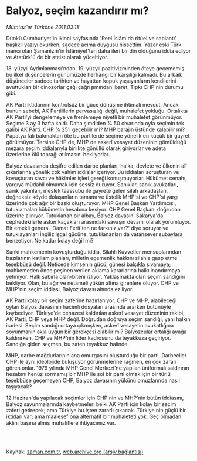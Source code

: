 # Balyoz, seçim kazandırır mı?

*Mümtaz'er Türköne 2011.02.18*

<td class="columnist-detail">
<p>Dünkü Cumhuriyet'in ikinci sayfasında 'Reel İslâm'da ritüel ve saplantı' başlıklı yazıyı okurken, sadece acıma duygusu hissettim. Yazar eski Türk inancı olan Şamanizm'in İslâmiyet'ten daha ileri bir din olduğunu iddia ediyor ve Atatürk'ü de bir ateist olarak yüceltiyor.</p>
<p>
<div id="haberMetinDiv">
<p>18. yüzyıl Aydınlanması'ndan, 19. yüzyıl pozitivizminden öteye geçememiş bu ilkel düşüncelerin günümüzde herhangi bir karşılığı kalmadı. Bu arkaik düşünceler sadece tarihten ve hayattan kopuk yaşayanların kendilerini avuttukları bir dinozorlar çağı çağrışımından ibaret. Tıpkı CHP'nin durumu gibi.
<p>AK Parti iktidarının kontrolsüz bir güce dönüşme ihtimali mevcut. Ancak bunun sebebi, AK Partililerin pervasızlığı değil, muhalefet yokluğu. Ortalıkta AK Parti'yi dengelemeye ve frenlemeye niyetli bir muhalefet görünmüyor. Seçime 3 ay 3 hafta kaldı. Daha şimdiden % 50 civarında oyla seçimin tek galibi AK Parti. CHP % 25'i geçebilir mi? MHP barajın üstünde kalabilir mi? Papatya falı bakmaktan öte bu partilerde seçime yönelik en küçük bir gayret görülmüyor. Tersine CHP de, MHP de askerî vesayet düzeninin gömüldüğü mezara seçim iddialarıyla birlikte gönüllü olarak giriyorlar ve adeta üzerlerine ölü toprağı atılmasını bekliyorlar.
<p>Balyoz davasında deşifre edilen darbe planları, halka, devlete ve ülkenin alî çıkarlarına yönelik çok vahim iddialar içeriyor. Bu iddiaları soruşturan ve kovuşturan savcı ve hâkimler işleri gereği konuşmuyorlar. Hükümet cenahı, yargıya müdahil olmamak için sessiz duruyor. Sanıklar, sanık avukatları, sanık yakınları, meslek taassubu ile gayrete gelen silah arkadaşları, değneksiz köyde dolaşanların tamamı ve üstelik MHP'si ve CHP'si yargı üzerinde çok ağır bir baskı oluşturuyor. MHP Genel Başkan Yardımcısı, tutuklamaları hükümetin hesabına kesiyor. CHP Genel Başkanı doğrudan üzerine alınıyor. Tutuklanan bir albay, Balyoz davasını Sakarya'da cephedekilerle asker kaçakları arasındaki savaşın devamı olarak yorumluyor. Bir emekli general 'Damat Ferit'ten ne farkınız var?' diye soruyor ve tutuklayanları İngiliz işgal gücüne, tutuklananları da vatansever subaylara benzetiyor. Ne kadar kolay değil mi?
<p>Sanki mahkemenin kovuşturduğu iddia, Silahlı Kuvvetler mensuplarından bazılarının katliam planları, milletin egemenlik hakkını silahla gasp etme teşebbüsü değil. Neticede kimsenin gücü, güneşi balçıkla sıvamaya; mahkemeden önce peşinen verilen aklama kararlarına halkı inandırmaya yetmiyor. Halk sabırla olan-biteni izliyor. Yaklaşmakta olan seçim sandığını bekliyor. Olan, bu ağır ve netameli yükün altına girenlere oluyor. CHP ve MHP'nin seçim iddiası, Balyoz davası altında eziliyor.
<p>AK Parti kolay bir seçim zaferine hazırlanıyor. CHP ve MHP, alabileceği oyları Balyoz davasının hacimli dosyaları arasında ararken bütünüyle kaybediyor. Türkiye'de cenazesi kaldırılan askerî vesayet düzeninin rakibi, AK Parti, CHP veya MHP değil. Doğrudan doğruya seçim sandığı, yani halkın iradesi. Seçim sandığı ortaya çıkmışken, askerî vesayetin avukatlığına soyunmanın akla uygun bir gerekçesi olabilir mi? Balyozcular ortalığı ayağa kaldırırken, CHP ve MHP'nin lider kadrosunu da teyakkuza geçiriyor. Sandığa giden seçmen, bu zaten teyakkuz halinde.
<p>MHP, darbe mağdurlarının ana omurgasını oluşturduğu bir parti. Darbeciler CHP ile aynı ideolojide buluşuyor görünmelerine rağmen, en çok zararı gören onlar. 1979 yılında MHP Genel Merkezi'ne yapılan üniformalı saldırının hesabını henüz sormamış bir MHP ile sol bir parti olmak için bir türlü teşebbüse geçemeyen CHP, Balyoz davasının yükünü omuzlarında nasıl taşıyacak?
<p>12 Haziran'da yapılacak seçimler için CHP'nin ve MHP'nin bütün iddiasını, Balyoz savunmalarında kaybetmeleri belki AK Parti için kolay bir seçim zaferi getirecek; ama Türkiye bu işten zararlı çıkacak. Türkiye'nin güçlü bir iktidarı var; ama maalesef ona alternatif bir muhalefeti yok. Geç olmadan aklını başına almış muhaliflere ihtiyacımız var.</p></p></p></p></p></p></p></div>
</p>


<p><br>
		 </br></p></td>

Kaynak: [zaman.com.tr](http://zaman.com.tr/yazar.do?yazino=1095101), [web.archive.org (arşiv bağlantısı)](http://web.archive.org/web/20110426123640/http://www.zaman.com.tr:80/yazar.do?yazino=1095101)
